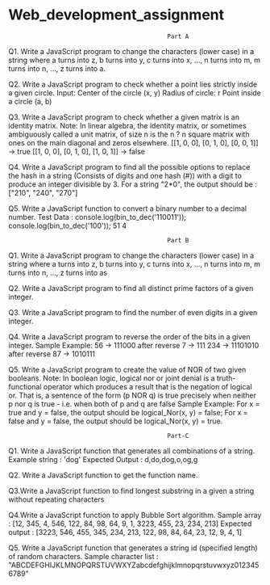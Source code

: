 # Web_development_assignment

                                                Part A

Q1. Write a JavaScript program to change the characters (lower case) in a string where a turns into z, b turns into y, c turns into x, ..., n turns into m, m turns into n, ..., z turns into a. 

Q2. Write a JavaScript program to check whether a point lies strictly inside a given circle.
Input: 
Center of the circle (x, y)
Radius of circle: r
Point inside a circle (a, b)

Q3. Write a JavaScript program to check whether a given matrix is an identity matrix.
Note: In linear algebra, the identity matrix, or sometimes ambiguously called a unit matrix, of size n is the n ? n square matrix with ones on the main diagonal and zeros elsewhere.
[[1, 0, 0], [0, 1, 0], [0, 0, 1]] -> true
[[1, 0, 0], [0, 1, 0], [1, 0, 1]] -> false

Q4. Write a JavaScript program to find all the possible options to replace the hash in a string (Consists of digits and one hash (#)) with a digit to produce an integer divisible by 3.
For a string "2*0", the output should be : ["210", "240", "270"]

Q5. Write a JavaScript function to convert a binary number to a decimal number.
Test Data :
console.log(bin_to_dec('110011'));
console.log(bin_to_dec('100'));
51
4


                                                Part B

Q1. Write a JavaScript program to change the characters (lower case) in a string where a turns into z, b        turns into y, c turns into x, ..., n turns into m, m turns into n, ..., z turns into as

Q2. Write a JavaScript program to find all distinct prime factors of a given integer.

Q3. Write a JavaScript program to find the number of even digits in a given integer.

Q4. Write a JavaScript program to reverse the order of the bits in a given integer.
Sample Example:
56 -> 111000 after reverse 7 -> 111
234 -> 11101010 after reverse 87 -> 1010111

Q5. Write a JavaScript program to create the value of NOR of two given booleans.
Note: In boolean logic, logical nor or joint denial is a truth-functional operator which produces a result that is the negation of logical or. That is, a sentence of the form (p NOR q) is true precisely when neither p nor q is true - i.e. when both of p and q are false
Sample Example:
For x = true and y = false, the output should be logical_Nor(x, y) = false; For x = false and y = false, the output should be logical_Nor(x, y) = true.

 

                                                Part-C

 

Q1. Write a JavaScript function that generates all combinations of a string.
Example string : 'dog'
Expected Output : d,do,dog,o,og,g

Q2. Write a JavaScript function to get the function name.

Q3.Write a JavaScript function to find longest substring in a given a string without repeating characters

Q4.Write a JavaScript function to apply Bubble Sort algorithm.
Sample array : [12, 345, 4, 546, 122, 84, 98, 64, 9, 1, 3223, 455, 23, 234, 213]
Expected output : [3223, 546, 455, 345, 234, 213, 122, 98, 84, 64, 23, 12, 9, 4, 1]

 Q5. Write a JavaScript function that generates a string id (specified length) of random characters.
Sample character list : "ABCDEFGHIJKLMNOPQRSTUVWXYZabcdefghijklmnopqrstuvwxyz0123456789"
